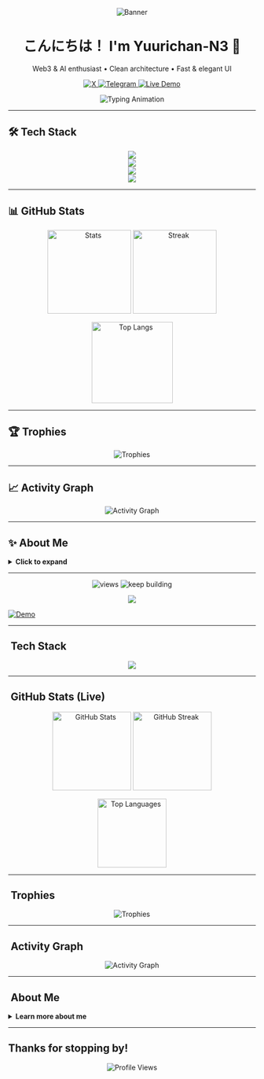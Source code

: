 <!-- ====================== BANNER ====================== -->
<p align="center">
  <img src="https://capsule-render.vercel.app/api?type=waving&height=220&text=Yuurichan-N3&fontAlign=50&fontSize=42&color=0:ff2d8d,100:ffc857&fontColor=ffffff&animation=twinkling" alt="Banner"/>
</p>

<h1 align="center">こんにちは！ I'm <b>Yuurichan-N3</b> 👾</h1>
<p align="center">Web3 & AI enthusiast • Clean architecture • Fast & elegant UI</p>

<!-- ====================== SOCIALS ====================== -->
<p align="center">
  <a href="https://x.com/Yuurisan_desu" target="_blank">
    <img alt="X" src="https://img.shields.io/badge/X-@Yuurisan__desu-111111?style=for-the-badge&logo=x&logoColor=white" />
  </a>
  <a href="https://t.me/sentineldiscus" target="_blank">
    <img alt="Telegram" src="https://img.shields.io/badge/Telegram-Chat-0088CC?style=for-the-badge&logo=telegram&logoColor=white" />
  </a>
  <a href="https://yuurisentinel.netlify.app/" target="_blank">
    <img alt="Live Demo" src="https://img.shields.io/badge/Live%20Demo-yuurisentinel.netlify.app-22c55e?style=for-the-badge" />
  </a>
</p>

<!-- ====================== TYPING ====================== -->
<p align="center">
  <img src="https://readme-typing-svg.herokuapp.com?font=Fira+Code&size=22&duration=2500&pause=800&center=true&vCenter=true&width=700&lines=Web3%2C+AI%2C+and+clean+UX;Designing+logic%2C+deploying+dreams;永遠に学び続ける%E3%80%82" alt="Typing Animation"/>
</p>

---

## 🛠 Tech Stack
<p align="center">
  <!-- Row 1 -->
  <img src="https://skillicons.dev/icons?i=html,css,js,ts,python,php,java,go,rust,solidity&perline=10" />
  <br/>
  <!-- Row 2 -->
  <img src="https://skillicons.dev/icons?i=react,vue,svelte,nextjs,nuxtjs,nodejs,express,vite,webpack,tailwind&perline=10" />
  <br/>
  <!-- Row 3 -->
  <img src="https://skillicons.dev/icons?i=figma,git,github,linux,bash,docker,nginx,cloudflare,vercel,netlify&perline=10" />
  <br/>
  <!-- Row 4 -->
  <img src="https://skillicons.dev/icons?i=postgres,mysql,sqlite,redis,mongodb,postman,graphql,prisma,wasm,regex&perline=10" />
</p>

---

## 📊 GitHub Stats
<p align="center">
  <img height="170" src="https://github-readme-stats.vercel.app/api?username=Yuurichan-N3&show_icons=true&rank_icon=github&theme=tokyonight&hide_border=true" alt="Stats"/>
  <img height="170" src="https://github-readme-streak-stats.herokuapp.com/?user=Yuurichan-N3&theme=tokyonight&hide_border=true" alt="Streak"/>
</p>
<p align="center">
  <img height="165" src="https://github-readme-stats.vercel.app/api/top-langs/?username=Yuurichan-N3&layout=compact&langs_count=10&theme=tokyonight&hide_border=true" alt="Top Langs"/>
</p>

---

## 🏆 Trophies
<p align="center">
  <img src="https://github-profile-trophy.vercel.app/?username=Yuurichan-N3&theme=onestar&no-frame=true&margin-w=8&margin-h=8" alt="Trophies"/>
</p>

---

## 📈 Activity Graph
<p align="center">
  <img src="https://github-readme-activity-graph.vercel.app/graph?username=Yuurichan-N3&theme=github-compact&hide_border=true" alt="Activity Graph"/>
</p>

---

## ✨ About Me
<details>
  <summary><b>Click to expand</b></summary>

- 🧠 Curious about **Web3**, **AI**, and **DX**.  
- 🎯 Goal: Clean, fast, accessible user experiences.  
- 🌱 Learning: Japanese 日本語 & performance optimization.  
- ☎️ Connect: X / Telegram above.
</details>

---

<!-- Counters -->
<p align="center">
  <img src="https://komarev.com/ghpvc/?username=Yuurichan-N3&style=for-the-badge&label=PROFILE+VIEWS&color=ff2d8d" alt="views"/>
  <img src="https://img.shields.io/badge/Keep%20Building-ffc857?style=for-the-badge" alt="keep building"/>
</p>

<!-- Footer wave -->
<p align="center">
  <img src="https://capsule-render.vercel.app/api?type=waving&height=140&section=footer&color=0:ff2d8d,100:ffc857" />
</p>

<!-- Optional: Snake (needs GitHub Action). See instructions below. -->  </a>
  <a href="https://yuurisentinel.netlify.app/" target="_blank">
    <img alt="Demo" src="https://img.shields.io/badge/Live+Demo-Yuurisentinel-22c55e?style=for-the-badge" />
  </a>
</p>

---

## ​ Tech Stack
<p align="center">
  <img src="https://skillicons.dev/icons?i=solidity,html,css,js,ts,python,nodejs,react,vue,docker,git,linux,aws&perline=7" />
</p>

---

## ​ GitHub Stats (Live)
<p align="center">
  <img height="160" src="https://github-readme-stats.vercel.app/api?username=Yuurichan-N3&show_icons=true&theme=dracula&hide_border=true" alt="GitHub Stats" />
  <img height="160" src="https://github-readme-streak-stats.herokuapp.com/?user=Yuurichan-N3&theme=dracula&hide_border=true" alt="GitHub Streak" />
</p>
<p align="center">
  <img height="140" src="https://github-readme-stats.vercel.app/api/top-langs/?username=Yuurichan-N3&layout=compact&theme=dracula&hide_border=true" alt="Top Languages" />
</p>

---

## ​ Trophies
<p align="center">
  <img src="https://github-profile-trophy.vercel.app/?username=Yuurichan-N3&theme=dracula&no-frame=true&margin-w=8&margin-h=8" alt="Trophies" />
</p>

---

## ​ Activity Graph
<p align="center">
  <img src="https://github-readme-activity-graph.vercel.app/graph?username=Yuurichan-N3&theme=github-dark&hide_border=true" alt="Activity Graph" />
</p>

---

## ​ About Me
<details>
  <summary><b>Learn more about me</b></summary>

- 🌐 **Role**: Software Architect with focus on Web3, AI, and blockchain logic design.  
- 🧠 **Interests**: Crypto investing & decentralized innovation, Japanese language & culture, clean scalable architecture.  
- 🚀 **Mission**: Bring ideas to life through code, while exploring cross-cultural creativity.  
- ☎️ **Connect with Me**:  
  - X: [@Yuurisan_desu](https://x.com/Yuurisan_desu)  
  - Telegram: [Chat group](https://t.me/sentineldiscus)  
  - Live: [yuurisentinel.netlify.app](https://yuurisentinel.netlify.app/)
</details>

---

##  Thanks for stopping by!
<p align="center">
  <img src="https://komarev.com/ghpvc/?username=Yuurichan-N3&style=for-the-badge&label=Profile+Views&color=ff0066" alt="Profile Views" />
</p>

